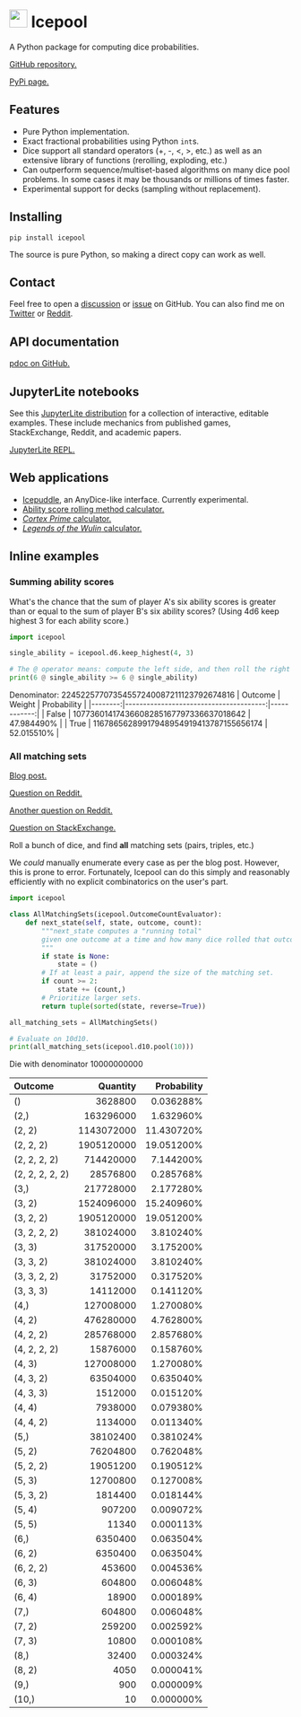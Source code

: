 # <img width="32" height="32" src="https://highdiceroller.github.io/icepool/favicon.png" /> Icepool

A Python package for computing dice probabilities.

[GitHub repository.](https://github.com/HighDiceRoller/icepool)

[PyPi page.](https://pypi.org/project/icepool/)

## Features

* Pure Python implementation.
* Exact fractional probabilities using Python `int`s.
* Dice support all standard operators (+, -, <, >, etc.) as well as an extensive library of functions (rerolling, exploding, etc.)
* Can outperform sequence/multiset-based algorithms on many dice pool problems.
    In some cases it may be thousands or millions of times faster.
* Experimental support for decks (sampling without replacement).

## Installing

```
pip install icepool
```

The source is pure Python, so making a direct copy can work as well.

## Contact

Feel free to open a [discussion](https://github.com/HighDiceRoller/icepool/discussions) or [issue](https://github.com/HighDiceRoller/icepool/issues) on GitHub. You can also find me on [Twitter](https://twitter.com/highdiceroller) or [Reddit](https://www.reddit.com/user/HighDiceRoller).

## API documentation

[pdoc on GitHub.](https://highdiceroller.github.io/icepool/apidoc/icepool.html)

## JupyterLite notebooks

See this [JupyterLite distribution](https://highdiceroller.github.io/icepool/notebooks/lab/index.html) for a collection of interactive, editable examples. These include mechanics from published games, StackExchange, Reddit, and academic papers. 

[JupyterLite REPL.](https://highdiceroller.github.io/icepool/notebooks/repl/index.html?kernel=python&toolbar=1&code=import%20piplite%0Aawait%20piplite.install(%22icepool%22)%0Aimport%20icepool)

## Web applications

* [Icepuddle](https://highdiceroller.github.io/icepool/apps/puddle.html), an AnyDice-like interface. Currently experimental.
* [Ability score rolling method calculator.](https://highdiceroller.github.io/icepool/apps/ability_scores.html)
* [*Cortex Prime* calculator.](https://highdiceroller.github.io/icepool/apps/cortex_prime.html)
* [*Legends of the Wulin* calculator.](https://highdiceroller.github.io/icepool/apps/legends_of_the_wulin.html)

## Inline examples

### Summing ability scores

What's the chance that the sum of player A's six ability scores is greater than or equal to the sum of player B's six ability scores?
(Using 4d6 keep highest 3 for each ability score.)

```python
import icepool

single_ability = icepool.d6.keep_highest(4, 3)

# The @ operator means: compute the left side, and then roll the right side that many times and sum.
print(6 @ single_ability >= 6 @ single_ability)
```

Denominator: 22452257707354557240087211123792674816
| Outcome |                                 Weight | Probability |
|--------:|---------------------------------------:|------------:|
|   False | 10773601417436608285167797336637018642 |  47.984490% |
|    True | 11678656289917948954919413787155656174 |  52.015510% |

### All matching sets

[Blog post.](https://asteroid.divnull.com/2008/01/chance-of-reign/)

[Question on Reddit.](https://www.reddit.com/r/askmath/comments/rqtqkq/probability_value_has_chance_in_a_way_i_dont/)

[Another question on Reddit.](https://www.reddit.com/r/RPGdesign/comments/u8yuhg/odds_of_multiples_doubles_triples_quads_quints/)

[Question on StackExchange.](https://math.stackexchange.com/questions/4436121/probability-of-rolling-repeated-numbers)

Roll a bunch of dice, and find **all** matching sets (pairs, triples, etc.)

We *could* manually enumerate every case as per the blog post. However, this is prone to error.
Fortunately, Icepool can do this simply and reasonably efficiently with no explicit combinatorics on the user's part.

```python
import icepool

class AllMatchingSets(icepool.OutcomeCountEvaluator):
    def next_state(self, state, outcome, count):
        """next_state computes a "running total"
        given one outcome at a time and how many dice rolled that outcome.
        """
        if state is None:
            state = ()
        # If at least a pair, append the size of the matching set.
        if count >= 2:
            state += (count,)
        # Prioritize larger sets.
        return tuple(sorted(state, reverse=True))

all_matching_sets = AllMatchingSets()

# Evaluate on 10d10.
print(all_matching_sets(icepool.d10.pool(10)))
```

Die with denominator 10000000000

| Outcome         |   Quantity | Probability |
|:----------------|-----------:|------------:|
| ()              |    3628800 |   0.036288% |
| (2,)            |  163296000 |   1.632960% |
| (2, 2)          | 1143072000 |  11.430720% |
| (2, 2, 2)       | 1905120000 |  19.051200% |
| (2, 2, 2, 2)    |  714420000 |   7.144200% |
| (2, 2, 2, 2, 2) |   28576800 |   0.285768% |
| (3,)            |  217728000 |   2.177280% |
| (3, 2)          | 1524096000 |  15.240960% |
| (3, 2, 2)       | 1905120000 |  19.051200% |
| (3, 2, 2, 2)    |  381024000 |   3.810240% |
| (3, 3)          |  317520000 |   3.175200% |
| (3, 3, 2)       |  381024000 |   3.810240% |
| (3, 3, 2, 2)    |   31752000 |   0.317520% |
| (3, 3, 3)       |   14112000 |   0.141120% |
| (4,)            |  127008000 |   1.270080% |
| (4, 2)          |  476280000 |   4.762800% |
| (4, 2, 2)       |  285768000 |   2.857680% |
| (4, 2, 2, 2)    |   15876000 |   0.158760% |
| (4, 3)          |  127008000 |   1.270080% |
| (4, 3, 2)       |   63504000 |   0.635040% |
| (4, 3, 3)       |    1512000 |   0.015120% |
| (4, 4)          |    7938000 |   0.079380% |
| (4, 4, 2)       |    1134000 |   0.011340% |
| (5,)            |   38102400 |   0.381024% |
| (5, 2)          |   76204800 |   0.762048% |
| (5, 2, 2)       |   19051200 |   0.190512% |
| (5, 3)          |   12700800 |   0.127008% |
| (5, 3, 2)       |    1814400 |   0.018144% |
| (5, 4)          |     907200 |   0.009072% |
| (5, 5)          |      11340 |   0.000113% |
| (6,)            |    6350400 |   0.063504% |
| (6, 2)          |    6350400 |   0.063504% |
| (6, 2, 2)       |     453600 |   0.004536% |
| (6, 3)          |     604800 |   0.006048% |
| (6, 4)          |      18900 |   0.000189% |
| (7,)            |     604800 |   0.006048% |
| (7, 2)          |     259200 |   0.002592% |
| (7, 3)          |      10800 |   0.000108% |
| (8,)            |      32400 |   0.000324% |
| (8, 2)          |       4050 |   0.000041% |
| (9,)            |        900 |   0.000009% |
| (10,)           |         10 |   0.000000% |
